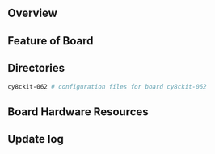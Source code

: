 ## Overview

## Feature of Board

## Directories

```sh
cy8ckit-062 # configuration files for board cy8ckit-062
```

## Board Hardware Resources

## Update log
